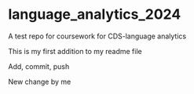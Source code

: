# language_analytics_2024
A test repo for coursework for CDS-language analytics

This is my first addition to my readme file

Add, commit, push

New change by me